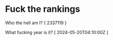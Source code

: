 # Fuck the rankings

Who the hell am I?
{ 2337119 }

What fucking year is it?
[ 2024-05-20T04:10:00Z ]
